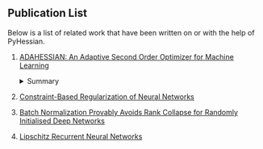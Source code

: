 ## Publication List

Below is a list of related work that have been written on or with the help of PyHessian.


1. [ADAHESSIAN: An Adaptive Second Order Optimizer for Machine Learning](https://arxiv.org/pdf/2006.00719.pdf)
	<details>
      <summary>
      Summary
      </summary>  

      * AdaHessian is a new second order optimizer that uses Hessian diagonal to adaptively adjust gradient
      * The key idea is a novel inexact Newton method with variance reduction (RMS in time along with spatial averaging)
      * Experiments on CV, NLP, and recommendation systems, show better performance compared to other optimizers.
      * This is one of the first instances that a second order method can exceed ADAM/SGD performance.
	</details>
1. [Constraint-Based Regularization of Neural Networks](https://arxiv.org/pdf/2006.10114.pdf)
1. [Batch Normalization Provably Avoids Rank Collapse for Randomly Initialised Deep Networks](https://arxiv.org/pdf/2003.01652.pdf)
1. [Lipschitz Recurrent Neural Networks](https://arxiv.org/pdf/2006.12070.pdf)